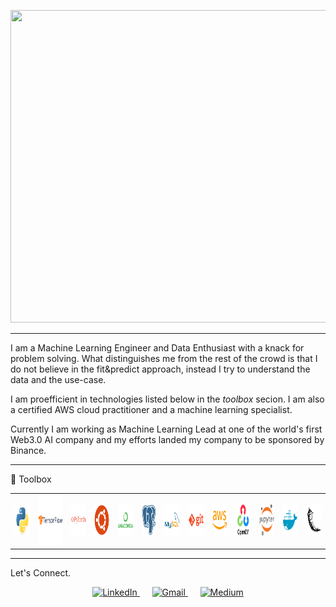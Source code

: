 


<p align="center">
<img src="https://github.com/Ahmed4221/Ahmed4221/blob/main/intro.gif" width="600" height="500"/>
</p>


---

I am a Machine Learning Engineer and Data Enthusiast with a knack for problem solving. What distinguishes me from the rest of the crowd is that I do not believe in the fit&predict approach, instead I try to understand the data and the use-case.

I am proefficient in technologies listed below in the *toolbox* secion. I am also a certified AWS cloud practitioner and a machine learning specialist.

Currently I am working as Machine Learning Lead at one of the world's first Web3.0 AI company and my efforts landed my company to be sponsored by Binance.

---




🧰 Toolbox


<table>
  <tr>
    <td>
        <img src="https://github.com/devicons/devicon/blob/master/icons/python/python-original.svg" width="50" height="50"/>
    </td>
    <td>
        <img src="https://github.com/devicons/devicon/blob/master/icons/tensorflow/tensorflow-original-wordmark.svg" width="80" height="80"/>
    </td>
    <td>
        <img src="https://github.com/devicons/devicon/blob/master/icons/pytorch/pytorch-plain-wordmark.svg" width="50" height="50" />
    </td>
        <td>
        <img src="https://github.com/devicons/devicon/blob/master/icons/ubuntu/ubuntu-plain.svg" width="50" height="50" />
    </td>
        <td>
        <img src="https://github.com/devicons/devicon/blob/master/icons/anaconda/anaconda-original-wordmark.svg" width="50" height="50" />
    </td>
        <td>
        <img src="https://github.com/devicons/devicon/blob/master/icons/postgresql/postgresql-plain.svg" width="50" height="50" />
    </td>
        <td>
        <img src="https://github.com/devicons/devicon/blob/master/icons/mysql/mysql-original-wordmark.svg" width="50" height="50" />
    </td>
        <td>
        <img src="https://github.com/devicons/devicon/blob/master/icons/git/git-plain-wordmark.svg" width="50" height="50" />
    </td>
        <td>
        <img src="https://github.com/devicons/devicon/blob/master/icons/amazonwebservices/amazonwebservices-plain-wordmark.svg" width="50" height="50" />
    </td>
            <td>
        <img src="https://github.com/devicons/devicon/blob/master/icons/opencv/opencv-original-wordmark.svg" width="50" height="50" />
    </td>
            <td>
        <img src="https://github.com/devicons/devicon/blob/master/icons/jupyter/jupyter-original-wordmark.svg" width="50" height="50" />
    </td>
            <td>
        <img src="https://github.com/devicons/devicon/blob/master/icons/docker/docker-plain.svg" width="50" height="50" />
    </td>
            <td>
        <img src="https://github.com/devicons/devicon/blob/master/icons/flask/flask-original.svg" width="50" height="50" />
    </td>
    
  </tr>
</table>


---
Let's Connect.
</br>
<p align="center">
 

<a href="https://www.linkedin.com/in/ahmedabdulah/">
<img src="https://bluebird-europe.com/wp-content/uploads/2021/08/LinkedIn-logo-1.png" alt="LinkedIn" height="80" />
</a>
&nbsp;&nbsp;&nbsp;&nbsp;  
<a href="mailto:ahmedabdullah64221@gmail.com">
<img src="https://www.freepnglogos.com/uploads/logo-gmail-png/logo-gmail-png-gmail-icon-download-png-and-vector-1.png" alt="Gmail" height="80" />
</a>
&nbsp;&nbsp;&nbsp;&nbsp;
 
<a href="https://medium.com/@ahmedabdullah64221">
<img  src="https://iconmonstr.com/wp-content/g/gd/makefg.php?i=../releases/preview/2018/png/iconmonstr-medium-5.png&r=99&g=110&b=114" alt="Medium"  height="80" />
</a>
 
</p>
<!--
**Ahmed4221/Ahmed4221** is a ✨ _special_ ✨ repository because its `README.md` (this file) appears on your GitHub profile.

Here are some ideas to get you started:

- 🔭 I’m currently working on ...
- 🌱 I’m currently learning ...
- 👯 I’m looking to collaborate on ...
- 🤔 I’m looking for help with ...
- 💬 Ask me about ...
- 📫 How to reach me: ...
- 😄 Pronouns: ...
- ⚡ Fun fact: ...
![](https://github.com/Ahmed4221/Ahmed4221/blob/main/intro.gif width="250" height="250")
### Hi there 👋

-->
